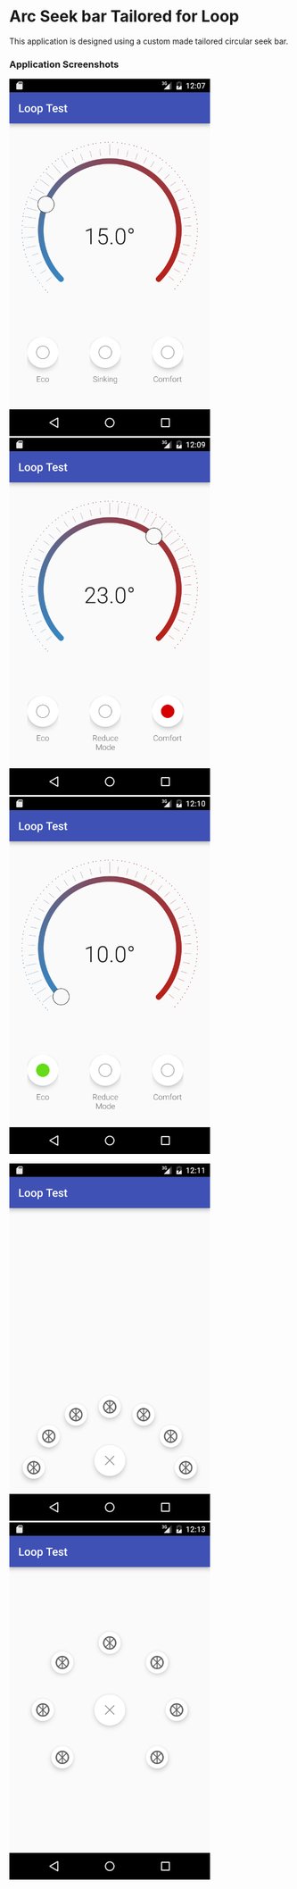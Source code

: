 # Arc Seek bar Tailored for Loop
This application is designed using a custom made tailored circular seek bar.

### Application Screenshots
<img src = "https://github.com/ksughosh/LoopTest/blob/master/Picures/LoopTest_1.png" width="360px" height="640px" alt="MainActivity">   <img src = "https://github.com/ksughosh/LoopTest/blob/master/Picures/LoopTest_2.png" width="360px" height="640px" alt="Eco mode">     <img src = "https://github.com/ksughosh/LoopTest/blob/master/Picures/LoopTest_3.png" width="360px" height="640px" alt="Comfort mode">

<img src = "https://github.com/ksughosh/LoopTest/blob/master/Picures/LoopTest_4.png" width="360px" height="640px" alt="Program mode">     <img src = "https://github.com/ksughosh/LoopTest/blob/master/Picures/LoopTest_5.png" width="360px" height="640px" alt="SubProgram mode">


